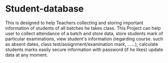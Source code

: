 # Student-database
This is designed to help Teachers collecting and storing important information of students of all batches he takes class. This Project can help user to 
           collect attendance of a batch and store data,
           store students mark of particular examinations,
           view student's information (regarding course. such as absent dates, class test/assignment/examination mark, ......),
           calculate students marks easily
           secure information with password (if he likes)
           update data at any moment.
           
